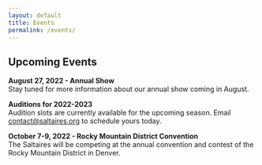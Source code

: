 ```yaml
---
layout: default
title: Events
permalink: /events/
---
```


<h2 class="top">Upcoming Events</h2>

**August 27, 2022 - Annual Show**
<br>
Stay tuned for more information about our annual show coming in August.

**Auditions for 2022-2023**
<br>
Audition slots are currently available for the upcoming season. Email <a href="mailto: contact@saltaires.org">contact@saltaires.org</a> to schedule yours today.

**October 7-9, 2022 -  Rocky Mountain District Convention**
<br>
The Saltaires will be competing at the annual convention and contest of the Rocky Mountain District in Denver.

